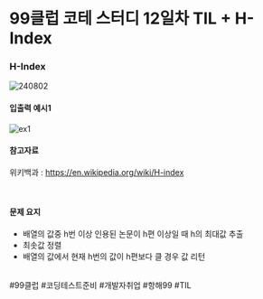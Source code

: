 # 99클럽 코테 스터디 12일차 TIL + H-Index

### H-Index

![240802](https://github.com/user-attachments/assets/c80fb50f-7e6c-49f7-8afd-a2575f417fcc)

#### 입출력 예시1

![ex1](https://github.com/user-attachments/assets/4aebeec9-f4d4-4042-8fd4-db401950eb3d)

#### 참고자료
위키백과 : https://en.wikipedia.org/wiki/H-index

<br>

#### 문제 요지
- 배열의 값중 h번 이상 인용된 논문이 h편 이상일 때 h의 최대값 추출
- 최솟값 정렬
- 배열의 값에서 현재 h번의 값이 h편보다 클 경우 값 리턴


<br>
#99클럽 #코딩테스트준비 #개발자취업 #항해99 #TIL
